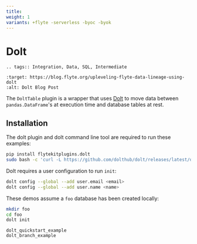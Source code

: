 ```yaml
---
title:
weight: 1
variants: +flyte -serverless -byoc -byok
---
```


# Dolt

```{eval-rst}
.. tags:: Integration, Data, SQL, Intermediate
```

```{image} https://img.shields.io/badge/Blog-Dolt-blue?style=for-the-badge
:target: https://blog.flyte.org/upleveling-flyte-data-lineage-using-dolt
:alt: Dolt Blog Post
```

The `DoltTable` plugin is a wrapper that uses [Dolt](https://github.com/dolthub/dolt) to move data between
`pandas.DataFrame`'s at execution time and database tables at rest.

## Installation

The dolt plugin and dolt command line tool are required to run these examples:

```bash
pip install flytekitplugins.dolt
sudo bash -c 'curl -L https://github.com/dolthub/dolt/releases/latest/download/install.sh | sudo bash'
```

Dolt requires a user configuration to run `init`:

```bash
dolt config --global --add user.email <email>
dolt config --global --add user.name <name>
```

These demos assume a `foo` database has been created locally:

```bash
mkdir foo
cd foo
dolt init
```

```{auto-examples-toc}
dolt_quickstart_example
dolt_branch_example
```
